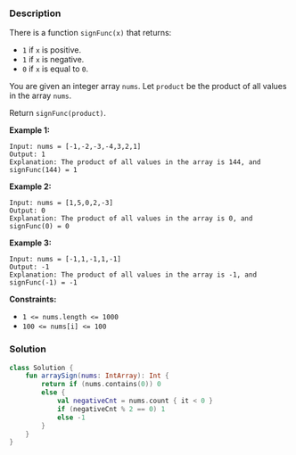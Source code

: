 ### Description

There is a function `signFunc(x)` that returns:

- `1` if `x` is positive.
- `1` if `x` is negative.
- `0` if `x` is equal to `0`.

You are given an integer array `nums`. Let `product` be the product of all values in the array `nums`.

Return `signFunc(product)`.

**Example 1:**

```
Input: nums = [-1,-2,-3,-4,3,2,1]
Output: 1
Explanation: The product of all values in the array is 144, and signFunc(144) = 1

```

**Example 2:**

```
Input: nums = [1,5,0,2,-3]
Output: 0
Explanation: The product of all values in the array is 0, and signFunc(0) = 0

```

**Example 3:**

```
Input: nums = [-1,1,-1,1,-1]
Output: -1
Explanation: The product of all values in the array is -1, and signFunc(-1) = -1

```

**Constraints:**

- `1 <= nums.length <= 1000`
- `100 <= nums[i] <= 100`

### Solution

```kotlin
class Solution {
    fun arraySign(nums: IntArray): Int {
        return if (nums.contains(0)) 0
        else {
            val negativeCnt = nums.count { it < 0 }
            if (negativeCnt % 2 == 0) 1
            else -1
        }
    }
}
```
